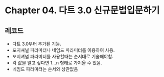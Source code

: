 # Chapter 04. 다트 3.0 신규문법입문하기

## 레코드
- 다트 3.0부터 추가된 기능.
- 포지셔널 파라미터나 네임드 파라미터를 이용하여 사용.
- 포지셔널 파라미터를 사용할때는 순서대로 기술해야함.
- 각 값을 알고 싶다면 $1...$n 형태로 가져올 수 있음.
- 네임드 파라미터는 순서와 상관없음
